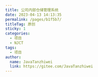 ```yaml
---
title: 公司内部仓储管理系统
date: 2023-04-13 14:13:35
permalink: /pages/b1f5b7/
titleTag: 原创
sticky: 1
categories:
  - 项目
  - NJCT
tags:
  - 项目
author: 
  name: JavaTanzhiwei
  link: https://gitee.com/JavaTanzhiwei
---
```

